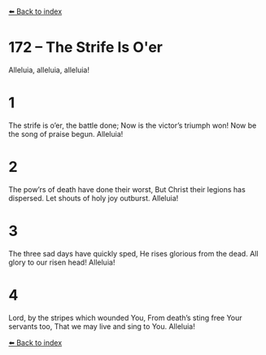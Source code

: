 [⬅️ Back to index](../README.md)

# 172 – The Strife Is O'er

Alleluia, alleluia, alleluia!

# 1
The strife is o’er, the battle done;
Now is the victor’s triumph won!
Now be the song of praise begun. Alleluia!

# 2
The pow’rs of death have done their worst,
But Christ their legions has dispersed.
Let shouts of holy joy outburst. Alleluia!

# 3
The three sad days have quickly sped,
He rises glorious from the dead.
All glory to our risen head! Alleluia!

# 4
Lord, by the stripes which wounded You,
From death’s sting free Your servants too,
That we may live and sing to You. Alleluia!

[⬅️ Back to index](../README.md)
